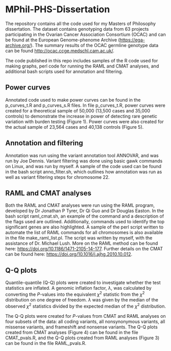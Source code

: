 # MPhil-PHS-Dissertation

The repository contains all the code used for my Masters of Philosophy dissertation. The dataset contains genotyping data from 63 projects participating in the Ovarian Cancer Association Consortium (OCAC) and can be found at the European Genome-phenome Archive (https://ega-archive.org/). The summary results of the OCAC germline genotype data can be found http://ocac.ccge.medschl.cam.ac.uk/.

The code published in this repo includes samples of the R code used for making graphs, perl code for running the RAML and CMAT analyses, and additional bash scripts used for annotation and filtering. 

## Power curves

Annotated code used to make power curves can be found in the p_curves_t.R and p_curves_s.R files. In file p_curves_t.R, power curves were created for a theoretical sample of 50,000 (13,500 cases and 35,000 controls) to demonstrate the increase in power of detecting rare genetic variation with burden testing (Figure 1). Power curves were also created for the actual sample of 23,564 cases and 40,138 controls (Figure 5). 

## Annotation and filtering

Annotation was run using the variant annotation tool ANNOVAR, and was run by Joe Dennis. Variant filtering was done using basic gawk commands on Linux, and was run by myself. A sample of the code used can be found in the bash script anno_filter.sh, which outlines how annotation was run as well as variant filtering steps for chromosome 22. 

## RAML and CMAT analyses

Both the RAML and CMAT analyses were run using the RAML program, developed by Dr Jonathan P Tyrer, Dr Qi Guo and Dr Douglas Easton. In the bash script raml_cmat.sh, an example of the command and a description of the flags used are outlined. Additionally, commands used to identify the top significant genes are also highlighted. A sample of the perl script written to automate the list of RAML commands for all chromosomes is also available in the file make_raml_list.pl. The script was written by myself, with the assistance of Dr. Michael Lush. More on the RAML method can be found here: https://doi.org/10.1186/1471-2105-14-177. Further details on the CMAT can be found here: https://doi.org/10.1016/j.ajhg.2010.10.012.

## Q-Q plots

Quantile-quantile (Q-Q) plots were created to investigate whether the test statistics are inflated. A genomic inflation factor, $\lambda$, was calculated by converting the *P*-values into the equivalent  $χ^2$  statistic from the $χ^2$ distribution on one degree of freedom. $\lambda$ was given by the median of the observed $χ^2$ statistics divided by the expected median of the $χ^2$ distribution. 

The Q-Q plots were created for *P*-values from CMAT and RAML analyses on four subsets of the data: all coding variants, all nonsynonymous variants, all missense variants, and frameshift and nonsense variants. The Q-Q plots created from CMAT analyses (Figure 4) can be found in the file CMAT_pvals.R, and the Q-Q plots created from RAML analyses (Figure 3) can be found in the file RAML_pvals.R.

